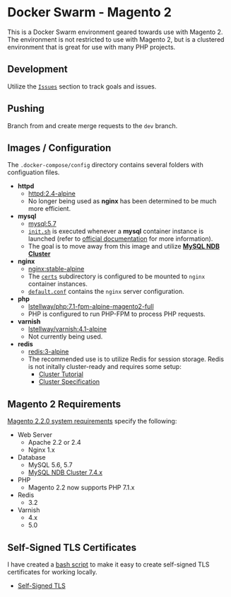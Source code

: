 # Docker Swarm - Magento 2

This is a Docker Swarm environment geared towards use with Magento 2. The environment is not restricted to use with Magento 2, but is a clustered environment that is great for use with many PHP projects. 

## Development

Utilize the [`Issues`](https://github.com/loganstellway/magento2-docker-swarm/issues) section to track goals and issues. 

## Pushing

Branch from and create merge requests to the `dev` branch. 

## Images / Configuration

The `.docker-compose/config` directory contains several folders with configuation files. 

  - **httpd**
    - [httpd:2.4-alpine](https://store.docker.com/images/httpd)
    - No longer being used as **nginx** has been determined to be much more efficient. 
  - **mysql**
    - [mysql:5.7](https://store.docker.com/images/mysql)
    - [`init.sh`](.docker-compose/config/mysql/init.sh) is executed whenever a **mysql** container instance is launched (refer to [official documentation](https://store.docker.com/images/mysql) for more information). 
    - The goal is to move away from this image and utilize [**MySQL NDB Cluster**](https://dev.mysql.com/doc/mysql-cluster-excerpt/5.6/en/)
  - **nginx**
    - [nginx:stable-alpine](https://store.docker.com/images/nginx)
    - The [`certs`](.docker-compose/nginx/certs) subdirectory is configured to be mounted to `nginx` container instances. 
    - [`default.conf`](.docker-compose/config/nginx/default.conf) contains the `nginx` server configuration. 
  - **php**
    - [lstellway/php:7.1-fpm-alpine-magento2-full](https://store.docker.com/community/images/lstellway/php)
    - PHP is configured to run PHP-FPM to process PHP requests. 
  - **varnish**
    - [lstellway/varnish:4.1-alpine](https://store.docker.com/community/images/lstellway/varnish)
    - Not currently being used. 
  - **redis**
    - [redis:3-alpine](https://store.docker.com/images/redis)
    - The recommended use is to utilize Redis for session storage. Redis is not initally cluster-ready and requires some setup:
      - [Cluster Tutorial](https://redis.io/topics/cluster-tutorial)
      - [Cluster Specification](https://redis.io/topics/cluster-spec)

## Magento 2 Requirements

[Magento 2.2.0 system requirements](http://devdocs.magento.com/guides/v2.2/install-gde/system-requirements-tech.html) specify the following: 

  - Web Server
    - Apache 2.2 or 2.4
    - Nginx 1.x
  - Database
    - MySQL 5.6, 5.7
    - [MySQL NDB Cluster 7.4.x](https://dev.mysql.com/doc/mysql-cluster-excerpt/5.6/en/)
  - PHP
    - Magento 2.2 now supports PHP 7.1.x
  - Redis
    - 3.2
  - Varnish
    - 4.x
    - 5.0

## Self-Signed TLS Certificates

I have created a [bash script](https://github.com/loganstellway/self-signed-ssl) to make it easy to create self-signed TLS certificates for working locally. 
  - [Self-Signed TLS](https://github.com/loganstellway/self-signed-ssl)
